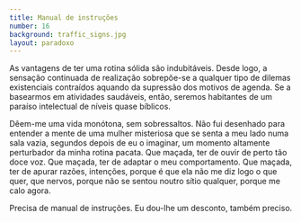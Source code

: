 ```yaml
---
title: Manual de instruções
number: 16
background: traffic_signs.jpg
layout: paradoxo
---
```


As vantagens de ter uma rotina sólida são indubitáveis. Desde logo, a sensação continuada de realização sobrepõe-se a qualquer tipo de dilemas existenciais contraídos aquando da supressão dos motivos de agenda. Se a basearmos em atividades saudáveis, então, seremos habitantes de um paraíso intelectual de níveis quase bíblicos.

Dêem-me uma vida monótona, sem sobressaltos. Não fui desenhado para entender a mente de uma mulher misteriosa que se senta a meu lado numa sala vazia, segundos depois de eu o imaginar, um momento altamente perturbador da minha rotina pacata. Que maçada, ter de ouvir de perto tão doce voz. Que maçada, ter de adaptar o meu comportamento. Que maçada, ter de apurar razões, intenções, porque é que ela não me diz logo o que quer, que nervos, porque não se sentou noutro sítio qualquer, porque me calo agora.

Precisa de manual de instruções. Eu dou-lhe um desconto, também preciso.
